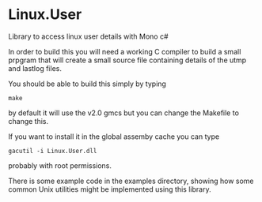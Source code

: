 Linux.User
==========

Library to access linux user details with Mono c#

In order to build this you will need a working C compiler to build a small
prpgram that will create a small source file containing details of the
utmp and lastlog files.

You should be able to build this simply by typing

    make

by default it will use the v2.0 gmcs but you can change the Makefile to
change this.

If you want to install it in the global assemby cache you can type

    gacutil -i Linux.User.dll

probably with root permissions.

There is some example code in the examples directory, showing how some common
Unix utilities might be implemented using this library.
